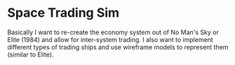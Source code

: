 # Space Trading Sim

Basically I want to re-create the economy system out of No Man's Sky or Elite (1984) and allow for
inter-system trading. I also want to implement different types of trading ships and use wireframe
models to represent them (similar to Elite).
